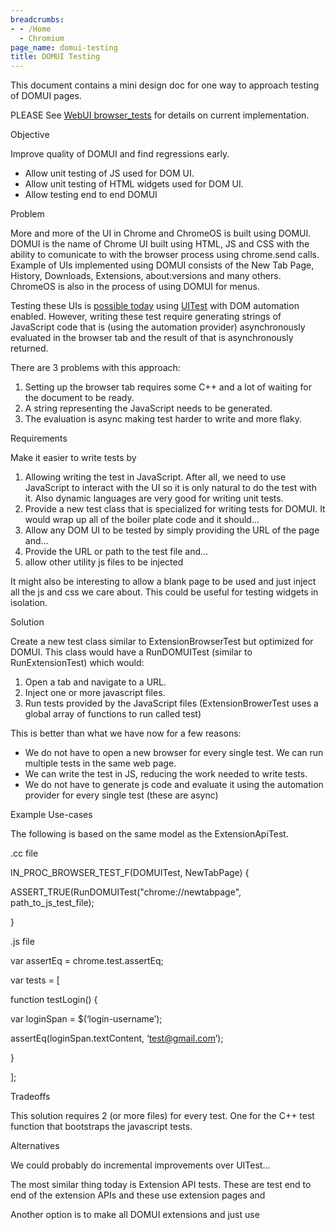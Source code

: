 ```yaml
---
breadcrumbs:
- - /Home
  - Chromium
page_name: domui-testing
title: DOMUI Testing
---
```


This document contains a mini design doc for one way to approach testing of
DOMUI pages.

PLEASE See [WebUI browser_tests](/Home/domui-testing/webui-browser_tests) for
details on current implementation.

Objective

Improve quality of DOMUI and find regressions early.

*   Allow unit testing of JS used for DOM UI.
*   Allow unit testing of HTML widgets used for DOM UI.
*   Allow testing end to end DOMUI

Problem

More and more of the UI in Chrome and ChromeOS is built using DOMUI. DOMUI is
the name of Chrome UI built using HTML, JS and CSS with the ability to
comunicate to with the browser process using chrome.send calls. Example of UIs
implemented using DOMUI consists of the New Tab Page, History, Downloads,
Extensions, about:versions and many others. ChromeOS is also in the process of
using DOMUI for menus.

Testing these UIs is [possible today](http://www.google.com/codesearch/p) using
[UITest](http://www.google.com/codesearch/p) with DOM automation enabled.
However, writing these test require generating strings of JavaScript code that
is (using the automation provider) asynchronously evaluated in the browser tab
and the result of that is asynchronously returned.

There are 3 problems with this approach:

1.  Setting up the browser tab requires some C++ and a lot of waiting
            for the document to be ready.
2.  A string representing the JavaScript needs to be generated.
3.  The evaluation is async making test harder to write and more flaky.

Requirements

Make it easier to write tests by

1.  Allowing writing the test in JavaScript. After all, we need to use
            JavaScript to interact with the UI so it is only natural to do the
            test with it. Also dynamic languages are very good for writing unit
            tests.
2.  Provide a new test class that is specialized for writing tests for
            DOMUI. It would wrap up all of the boiler plate code and it
            should...
3.  Allow any DOM UI to be tested by simply providing the URL of the
            page and...
4.  Provide the URL or path to the test file and...
5.  allow other utility js files to be injected

It might also be interesting to allow a blank page to be used and just inject
all the js and css we care about. This could be useful for testing widgets in
isolation.

Solution

Create a new test class similar to ExtensionBrowserTest but optimized for DOMUI.
This class would have a RunDOMUITest (similar to RunExtensionTest) which would:

1.  Open a tab and navigate to a URL.
2.  Inject one or more javascript files.
3.  Run tests provided by the JavaScript files (ExtensionBrowerTest uses
            a global array of functions to run called test)

This is better than what we have now for a few reasons:

*   We do not have to open a new browser for every single test. We can
            run multiple tests in the same web page.
*   We can write the test in JS, reducing the work needed to write
            tests.
*   We do not have to generate js code and evaluate it using the
            automation provider for every single test (these are async)

Example Use-cases

The following is based on the same model as the ExtensionApiTest.

.cc file

IN_PROC_BROWSER_TEST_F(DOMUITest, NewTabPage) {

ASSERT_TRUE(RunDOMUITest("chrome://newtabpage", path_to_js_test_file);

}

.js file

var assertEq = chrome.test.assertEq;

var tests = \[

function testLogin() {

var loginSpan = $(‘login-username’);

assertEq(loginSpan.textContent, ‘test@gmail.com’);

}

\];

Tradeoffs

This solution requires 2 (or more files) for every test. One for the C++ test
function that bootstraps the javascript tests.

Alternatives

We could probably do incremental improvements over UITest...

The most similar thing today is Extension API tests. These are test end to end
of the extension APIs and these use extension pages and

Another option is to make all DOMUI extensions and just use